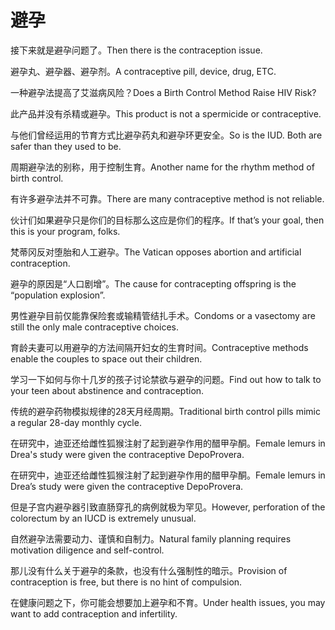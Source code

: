 # 避孕

<p><span class="chinese">接下来就是避孕问题了。</span><span class="english">Then there is the contraception issue.</span></p>

<p><span class="chinese">避孕丸、避孕器、避孕剂。</span><span class="english">A contraceptive pill, device, drug, ETC.</span></p>

<p><span class="chinese">一种避孕法提高了艾滋病风险？</span><span class="english">Does a Birth Control Method Raise HIV Risk?</span></p>

<p><span class="chinese">此产品并没有杀精或避孕。</span><span class="english">This product is not a spermicide or contraceptive.</span></p>

<p><span class="chinese">与他们曾经运用的节育方式比避孕药丸和避孕环更安全。</span><span class="english">So is the IUD. Both are safer than they used to be.</span></p>

<p><span class="chinese">周期避孕法的别称，用于控制生育。</span><span class="english">Another name for the rhythm method of birth control.</span></p>

<p><span class="chinese">有许多避孕法并不可靠。</span><span class="english">There are many contraceptive method is not reliable.</span></p>

<p><span class="chinese">伙计们如果避孕只是你们的目标那么这应是你们的程序。</span><span class="english">If that’s your goal, then this is your program, folks.</span></p>

<p><span class="chinese">梵蒂冈反对堕胎和人工避孕。</span><span class="english">The Vatican opposes abortion and artificial contraception.</span></p>

<p><span class="chinese">避孕的原因是“人口剧增”。</span><span class="english">The cause for contracepting offspring is the “population explosion”.</span></p>

<p><span class="chinese">男性避孕目前仅能靠保险套或输精管结扎手术。</span><span class="english">Condoms or a vasectomy are still the only male contraceptive choices.</span></p>

<p><span class="chinese">育龄夫妻可以用避孕的方法间隔开妇女的生育时间。</span><span class="english">Contraceptive methods enable the couples to space out their children.</span></p>

<p><span class="chinese">学习一下如何与你十几岁的孩子讨论禁欲与避孕的问题。</span><span class="english">Find out how to talk to your teen about abstinence and contraception.</span></p>

<p><span class="chinese">传统的避孕药物模拟规律的28天月经周期。</span><span class="english">Traditional birth control pills mimic a regular 28-day monthly cycle.</span></p>

<p><span class="chinese">在研究中，迪亚还给雌性狐猴注射了起到避孕作用的醋甲孕酮。</span><span class="english">Female lemurs in Drea's study were given the contraceptive DepoProvera.</span></p>

<p><span class="chinese">在研究中，迪亚还给雌性狐猴注射了起到避孕作用的醋甲孕酮。</span><span class="english">Female lemurs in Drea’s study were given the contraceptive DepoProvera.</span></p>

<p><span class="chinese">但是子宫内避孕器引致直肠穿孔的病例就极为罕见。</span><span class="english">However, perforation of the colorectum by an IUCD is extremely unusual.</span></p>

<p><span class="chinese">自然避孕法需要动力、谨慎和自制力。</span><span class="english">Natural family planning requires motivation diligence and self-control.</span></p>

<p><span class="chinese">那儿没有什么关于避孕的条款，也没有什么强制性的暗示。</span><span class="english">Provision of contraception is free, but there is no hint of compulsion.</span></p>

<p><span class="chinese">在健康问题之下，你可能会想要加上避孕和不育。</span><span class="english">Under health issues, you may want to add contraception and infertility.</span></p>

